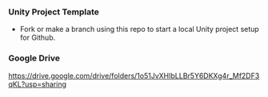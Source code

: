 ### Unity Project Template
- Fork or make a branch using this repo to start a local Unity project setup for Github.

### Google Drive
https://drive.google.com/drive/folders/1o51JvXHIbLLBr5Y6DKXg4r_Mf2DF3qKL?usp=sharing
